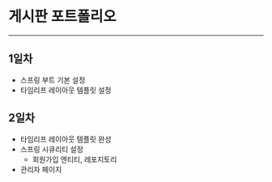 # 게시판 포트폴리오
***
## 1일차
* 스프링 부트 기본 설정
* 타임리프 레이아웃 템플릿 설정
## 2일차
* 타임리프 레이아웃 템플릿 완성
* 스프링 시큐리티 설정
    - 회원가입 엔티티, 레포지토리
* 관리자 페이지

